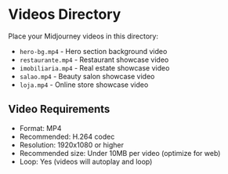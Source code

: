# Videos Directory

Place your Midjourney videos in this directory:

- `hero-bg.mp4` - Hero section background video
- `restaurante.mp4` - Restaurant showcase video
- `imobiliaria.mp4` - Real estate showcase video
- `salao.mp4` - Beauty salon showcase video
- `loja.mp4` - Online store showcase video

## Video Requirements

- Format: MP4
- Recommended: H.264 codec
- Resolution: 1920x1080 or higher
- Recommended size: Under 10MB per video (optimize for web)
- Loop: Yes (videos will autoplay and loop)

